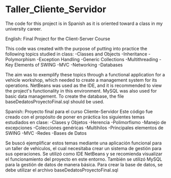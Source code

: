 # Taller_Cliente_Servidor
The code for this project is in Spanish as it is oriented toward a class in my university career.

English:
Final Project for the Client-Server Course

This code was created with the purpose of putting into practice the following topics studied in class:
-Classes and Objects
-Inheritance
-Polymorphism
-Exception Handling
-Generic Collections
-Multithreading
-Key Elements of SWING
-MVC
-Networking
-Databases

The aim was to exemplify these topics through a functional application for a vehicle workshop, which needed to create a management system for its operations. 
NetBeans was used as the IDE, and it is recommended to view the project's functionality in this environment. 
MySQL was also used for basic data management. To create the database, the file baseDedatosProyectoFinal.sql should be used.


Spanish:
Proyecto final para el curso Cliente-Servidor
Este código fue creado con el propósito de poner en práctica los siguientes temas estudiados en clase:
-Clases y Objetos
-Herencia
-Polimorfismo
-Manejo de excepciones
-Colecciones genéricas
-Multihilos
-Principales elementos de SWING
-MVC
-Redes
-Bases de Datos

Se buscó ejemplificar estos temas mediante una aplicación funcional para un taller de vehículos, el cual necesitaba crear un sistema de gestión para sus operaciones. 
Se utilizó como IDE NetBeans y se recomienda visualizar el funcionamiento del proyecto en este entorno. 
También se utilizó MySQL para la gestión de datos de manera básica. Para crear la base de datos, se debe utilizar el archivo baseDedatosProyectoFinal.sql
